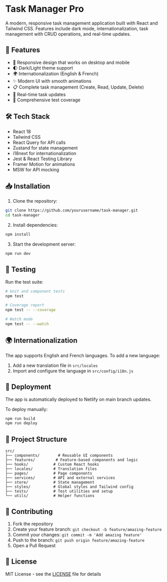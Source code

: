 # Task Manager Pro

A modern, responsive task management application built with React and Tailwind CSS. Features include dark mode, internationalization, task management with CRUD operations, and real-time updates.

## 🌟 Features

- 📱 Responsive design that works on desktop and mobile
- 🌓 Dark/Light theme support
- 🌍 Internationalization (English & French)
- ✨ Modern UI with smooth animations
- 📋 Complete task management (Create, Read, Update, Delete)
- 🔄 Real-time task updates
- 🧪 Comprehensive test coverage

## 🛠 Tech Stack

- React 18
- Tailwind CSS
- React Query for API calls
- Zustand for state management
- i18next for internationalization
- Jest & React Testing Library
- Framer Motion for animations
- MSW for API mocking

## 📥 Installation

1. Clone the repository:
```bash
git clone https://github.com/yourusername/task-manager.git
cd task-manager
```

2. Install dependencies:
```bash
npm install
```

3. Start the development server:
```bash
npm run dev
```

## 🧪 Testing

Run the test suite:
```bash
# Unit and component tests
npm test

# Coverage report
npm test -- --coverage

# Watch mode
npm test -- --watch
```

## 🌍 Internationalization

The app supports English and French languages. To add a new language:

1. Add a new translation file in `src/locales`
2. Import and configure the language in `src/config/i18n.js`

## 🚀 Deployment

The app is automatically deployed to Netlify on main branch updates.

To deploy manually:
```bash
npm run build
npm run deploy
```

## 📁 Project Structure

```
src/
├── components/        # Reusable UI components
├── features/         # Feature-based components and logic
├── hooks/           # Custom React hooks
├── locales/         # Translation files
├── pages/           # Page components
├── services/        # API and external services
├── store/           # State management
├── styles/          # Global styles and Tailwind config
├── tests/           # Test utilities and setup
└── utils/           # Helper functions
```

## 🤝 Contributing

1. Fork the repository
2. Create your feature branch: `git checkout -b feature/amazing-feature`
3. Commit your changes: `git commit -m 'Add amazing feature'`
4. Push to the branch: `git push origin feature/amazing-feature`
5. Open a Pull Request

## 📝 License

MIT License - see the [LICENSE](LICENSE) file for details